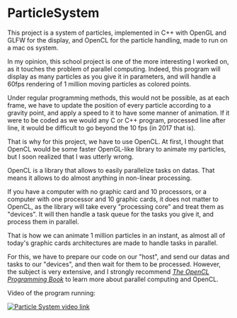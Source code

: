 # ParticleSystem

This project is a system of particles, implemented in C++ with OpenGL and GLFW for the display, and OpenCL for the particle handling,
made to run on a mac os system.

In my opinion, this school project is one of the more interesting I worked on, as it touches the problem of parallel computing.
Indeed, this program will display as many particles as you give it in parameters, and will handle a 60fps rendering
of 1 million moving particles as colored points.

Under regular programming methods, this would not be possible, as at each frame, we have to update the position of every
particle according to a gravity point, and apply a speed to it to have some manner of animation. If it were to be
coded as we would any C or C++ program, processed line after line, it would be difficult to go beyond the 10 fps (in 2017 that is).

That is why for this project, we have to use OpenCL. At first, I thought that OpenCL would be some faster OpenGL-like library to animate
my particles, but I soon realized that I was utterly wrong.

OpenCL is a library that allows to easily parallelize tasks on datas. That means it allows to do almost anything in non-linear processing.

If you have a computer with no graphic card and 10 processors, or a computer with one processor and 10 graphic cards, it does not matter
to OpenCL, as the library will take every "processing core" and treat them as "devices". It will then handle a task queue for the
tasks you give it, and process them in parallel.

That is how we can animate 1 million particles in an instant, as almost all of today's graphic cards architectures are made to handle
tasks in parallel.

For this, we have to prepare our code on our "host", and send our datas and tasks to our "devices", and then wait for them to be
processed.
However, the subject is very extensive, and I strongly recommend [*The OpenCL Programming Book*](https://www.fixstars.com/en/opencl/book/)
to learn more about parallel computing and OpenCL.

Video of the program running:

[![Particle System video link](https://img.youtube.com/vi/NLhrn4jX7YM/0.jpg)](https://www.youtube.com/watch?v=NLhrn4jX7YM)
